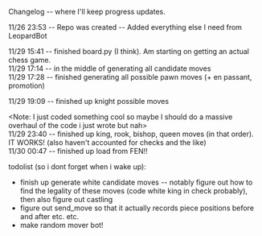 Changelog -- where I'll keep progress updates.

11/26 23:53 -- Repo was created 
            -- Added everything else I need from LeopardBot

11/29 15:41 -- finished board.py (I think). Am starting on getting an actual chess game.    
11/29 17:14 -- in the middle of generating all candidate moves     
11/29 17:28 -- finished generating all possible pawn moves (+ en passant, promotion)    
    
11/29 19:09 -- finished up knight possible moves    
    
<Note: I just coded something cool so maybe I should do a massive overhaul of the code i just wrote but nah>    
11/29 23:40 -- finished up king, rook, bishop, queen moves (in that order). IT WORKS! (also haven't accounted for checks and the like)    
11/30 00:47 -- finished up load from FEN!!

todolist (so i dont forget when i wake up):
- finish up generate white candidate moves -- notably figure out how to find the legality of these moves (code white king in check probably), then also figure out castling
- figure out send_move so that it actually records piece positions before and after etc. etc.
- make random mover bot!

